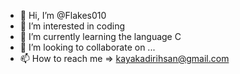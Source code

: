 - 👋 Hi, I’m @Flakes010
- 👀 I’m interested in coding
- 🌱 I’m currently learning the language C
- 💞️ I’m looking to collaborate on ...
- 📫 How to reach me => kayakadirihsan@gmail.com

<!---
Flakes010/Flakes010 is a ✨ special ✨ repository because its `README.md` (this file) appears on your GitHub profile.
You can click the Preview link to take a look at your changes.
--->
